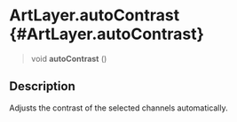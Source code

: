 ArtLayer.autoContrast {#ArtLayer.autoContrast}
=====================

> void **autoContrast** ()

Description
-----------

Adjusts the contrast of the selected channels automatically.
